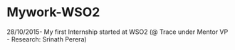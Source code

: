 # Mywork-WSO2


28/10/2015- My first Internship started at WSO2 (@ Trace under Mentor VP - Research:  Srinath Perera)

